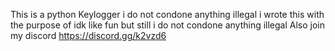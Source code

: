This is a python Keylogger i do not condone anything illegal i wrote this with the purpose of idk like fun but still i do not condone anything illegal 
Also join my discord https://discord.gg/k2vzd6

